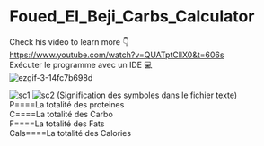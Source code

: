 # Foued_El_Beji_Carbs_Calculator <br />
Check his video to learn more 👇<br />
https://www.youtube.com/watch?v=QUATptCllX0&t=606s <br />
Exécuter le programme avec un IDE 💻 <br />
![ezgif-3-14fc7b698d](https://user-images.githubusercontent.com/76473058/212333282-468996d9-8432-453d-9df1-1ae30b416409.gif) <br />


![sc1](https://user-images.githubusercontent.com/76473058/212358954-290877e9-8d16-42c2-a6f9-419152cb256b.png)
![sc2](https://user-images.githubusercontent.com/76473058/212358967-9c3906be-3de0-4b8f-9794-bc5275581432.png)
(Signification des symboles  dans le fichier texte)<br />
P====La totalité des proteines<br />
C====La totalité des Carbo <br />
F====La totalité des Fats  <br />
Cals====La totalité des Calories

